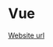 # Vue

[Website url][1]

[1]: http://q4ewjwl-fa3jes3-1300269683.cos-website.ap-guangzhou.myqcloud.com/
